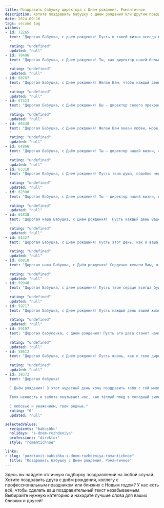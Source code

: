 ```yaml
---
title: Поздравить бабушку директора c Днем рождения. Романтичное
description: Хотите поздравить бабушку c Днем рождения или другим праздником? Наш ИИ создаст незабываемое поздравление, а вы обязательно выделитесь среди других.  
date: 2024-09-16
tags: second tag
wishes:
- id: 72265
  text: "Дорогая Бабушка, с днем рождения! Пусть в твоей жизни всегда будет место для любви, тепла и светлых моментов. Ты – директор, руководишь своим миром с такой же грацией, с которой справляешься с любым делом!  Желаю тебе оставаться такой же яркой, жизнерадостной и мудрой!
  "
  rating: "undefined"
  updated: "null"
- id: 70406
  text: "Дорогая Бабушка, с Днем рождения! Ты, как директор нашей большой семьи, всегда вела нас по верному пути, вдохновляя и поддерживая. Твоя любовь - это самая теплая и светлая гавань, куда мы всегда спешим возвращаться. Пусть твоя жизнь будет полна радости, любви и ярких моментов, как твоя душа!
  "
  rating: "undefined"
  updated: "null"
- id: 68787
  text: "Дорогая Бабушка, с Днем рождения! Желаю Вам, чтобы каждый день Вашей жизни был наполнен такой же нежностью и силой, как Ваш характер, такой же мудростью и красотой, как Ваш взгляд. Пусть все Ваши мечты исполняются, а любовь близких согревает сердце!
  "
  rating: "undefined"
  updated: "null"
- id: 67423
  text: "Дорогая Бабушка, с Днём рождения! Вы - директор своего прекрасного мира, где любовь, мудрость и забота всегда на первом месте. Пусть этот день будет полон солнечных улыбок, теплых объятий и счастливых мгновений, а ваш мир будет цвести яркими красками любви и радости!
  "
  rating: "undefined"
  updated: "null"
- id: 66440
  text: "Дорогая Бабушка, с Днем рождения! Желаю Вам океан любви, море радости, реки счастья, а также крепкого здоровья, чтобы Вы могли ещё долго руководить своим \"царством\" с той же мудростью и обаянием, которыми Вы покоряете всех вокруг.
  "
  rating: "undefined"
  updated: "null"
- id: 64966
  text: "Дорогая Бабушка, с Днём рождения! Ты – директор нашей жизни, с любовью ведущая нас по пути радости и мудрости. Пусть каждый день дарит тебе яркие краски, а сердце всегда будет полным любви и тепла.
  "
  rating: "undefined"
  updated: "null"
- id: 63318
  text: "Дорогая Бабушка, с Днем рождения! Пусть твоя душа, подобно нежному цветку, всегда будет расцветать, а сердце бьется в такт с ритмом любви и радости. Ты, как истинный директор, руководишь нашей жизнью, направляя нас к вершинам счастья. Желаю тебе крепкого здоровья,  неиссякаемой энергии и множества счастливых дней в окружении любящих тебя людей!
  "
  rating: "undefined"
  updated: "null"
- id: 62300
  text: "Дорогая Бабушка, с Днем рождения! Ты – директор нашей жизни, ведущая нас по тропинке любви и заботы.  Пусть твоя душа всегда будет светлой, а сердце – полным нежности!
  "
  rating: "undefined"
  updated: "null"
- id: 61838
  text: "Дорогая наша Бабушка, с Днем рождения!  Пусть каждый день Вашей жизни,  как  и Ваша  директорская  карьера,  будет  наполнен  яркими  и  вдохновляющими  событиями,  окружённой  любовью  и  радостью.  Оставайтесь  всегда  такой  же  сильной  и  нежной,  мудрой  и  красивой!  Счастья  Вам  и  крепкого  здоровья!
  "
  rating: "undefined"
  updated: "null"
- id: 61327
  text: "Дорогая Бабушка, с Днем рождения! Пусть этот день, как и ваша прекрасная душа, будет наполнен светом, любовью и радостью. Вы - директор не только своей жизни, но и наших сердец. Спасибо за вашу мудрость, тепло и за то, что всегда были опорой для нас.
  "
  rating: "undefined"
  updated: "null"
- id: 60818
  text: "Дорогая наша Бабушка, с Днём рождения! Сердечно желаем Вам, чтобы каждый день Вашей жизни был наполнен любовью, счастьем и теплом, как Ваше сердце, которое всегда открыто для всех нас. Пусть ваша мудрость и опыт продолжают вдохновлять нас и вести нас по жизни.  Вы - не только директор, но и наша самая любимая Бабушка, и мы безмерно благодарны за Вашу заботу и любовь.
  "
  rating: "undefined"
  updated: "null"
- id: 59940
  text: "Дорогая Бабушка, с днем рождения! Пусть твое сердце всегда будет наполнено теплом и любовью, как твой кабинет директора всегда был полон заботы о людях. Ты – настоящая вдохновительница, и мы  бесконечно благодарны за твою мудрость, доброту и свет.
  "
  rating: "undefined"
  updated: "null"
- id: 59717
  text: "Дорогая Бабушка, с Днем рождения! Пусть каждый день вашей жизни, как и ваша многогранная карьера директора, будет полон ярких красок, вдохновения и успехов! Ваша любовь и мудрость — истинное сокровище, хранящее тепло и свет. Пусть каждый миг будет наполнен счастьем и радостью, а Ваша душа всегда остаётся молодой и красивой!
  "
  rating: "undefined"
  updated: "null"
- id: 59107
  text: "Дорогая бабулечка, с днем рождения! Пусть эта дата станет началом новой главы в вашей жизни, наполненной любовью, радостью и сиянием ваших любимых глаз. Вы, как директор своей собственной судьбы, всегда умело управляли своим кораблем, удерживая курс на счастье. Желаю вам попутного ветра и ярких моментов, чтобы каждый день был праздником!
  "
  rating: "undefined"
  updated: "null"
- id: 58612
  text: "Дорогая Бабушка, с Днем рождения! Пусть жизнь, как и твое директорское кресло, всегда будет окружена заботой, любовью и уважением. Пусть каждый день будет наполнен радостью, успехами и светлыми чувствами!
  "
  rating: "undefined"
  updated: "null"
- id: 38372
  text: "Дорогая бабушка!
  
  С Днём рождения! В этот чудесный день хочу поздравить тебя с той многогранной жизнью, которую ты прожила, и с тем светом, который ты приносишь в сердца наших близких. Ты — наша мудрая путеводная звезда, освещающая путь к успеху и счастью, директор не только в профессии, но и в нашем семеном мире.
  
  Твоя нежность и забота окутывают нас, как тёплый плед в холодный зимний вечер. Мы восхищаемся твоей силой и вдохновением, которые ты передаёшь своим примером. Пусть каждый новый день дарит тебе радость, как ты даришь её нам.
  
  С любовью и уважением, твои родные."
  rating: "0"
  updated: "null"

selectedValues:
  recipients: "babushku"
  holidays: "s-dnem-rozhdeniya"
  professions: "direktor"
  style: "romantichnoe"

links:
- slug: "pozdravit-babushku-s-dnem-rozhdeniya-romantichnoe"
  title: "Поздравить бабушку c Днем рождения. Романтичное"
---
```


Здесь вы найдете отличную подборку поздравлений на любой случай. 
Хотите поздравить друга с днём рождения, коллегу с профессиональным праздником или близких с Новым годом? У нас есть всё, чтобы сделать ваш поздравительный текст незабываемым. Выбирайте нужную категорию и находите лучшие слова для ваших близких и друзей!
